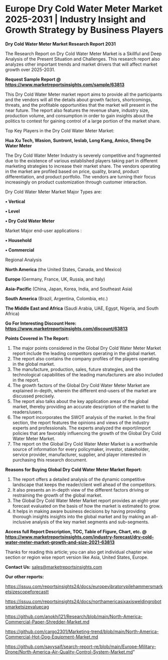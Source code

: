 # Europe Dry Cold Water Meter Market 2025-2031 | Industry Insight and Growth Strategy by Business Players

<strong>Dry Cold Water Meter Market Research Report 2031</strong>

The Research Report on Dry Cold Water Meter Market is a Skillful and Deep Analysis of the Present Situation and Challenges. This research report also analyzes other important trends and market drivers that will affect market growth over 2025-2031.

<strong>Request Sample Report @ <a href=https://www.marketreportsinsights.com/sample/63813>https://www.marketreportsinsights.com/sample/63813</a></strong>

This Dry Cold Water Meter market report aims to provide all the participants and the vendors will all the details about growth factors, shortcomings, threats, and the profitable opportunities that the market will present in the near future. The report also features the revenue share, industry size, production volume, and consumption in order to gain insights about the politics to contest for gaining control of a large portion of the market share.

Top Key Players in the Dry Cold Water Meter Market:

<strong>Hua Xu Tech, Wasion, Suntront, Ieslab, Long Kang, Amico, Sheng De Water Meter</strong>

The Dry Cold Water Meter Industry is severely competitive and fragmented due to the existence of various established players taking part in different marketing strategies to increase their market share. The vendors operating in the market are profiled based on price, quality, brand, product differentiation, and product portfolio. The vendors are turning their focus increasingly on product customization through customer interaction.

Dry Cold Water Meter Market Major Types are:

<strong>• Vertical

• Level

• Dry Cold Water Meter</strong>

Market Major end-user applications :

<strong>• Household

• Commercial</strong>

Regional Analysis

</u><strong><b>North America</b></strong> (the United States, Canada, and Mexico)

<strong><b>Europe </b></strong>(Germany, France, UK, Russia, and Italy)

<strong><b>Asia-Pacific</b></strong> (China, Japan, Korea, India, and Southeast Asia)

<strong><b>South America</b></strong> (Brazil, Argentina, Colombia, etc.)

<strong><b>The Middle East and Africa</b></strong> (Saudi Arabia, UAE, Egypt, Nigeria, and South Africa)

<strong>Go For Interesting Discount Here: <a href=https://www.marketreportsinsights.com/discount/63813>https://www.marketreportsinsights.com/discount/63813</a></strong>

<strong>Points Covered in The Report:</strong>
<ol>
  <li>The major points considered in the Global Dry Cold Water Meter Market report include the leading competitors operating in the global market.</li>
  <li>The report also contains the company profiles of the players operating in the global market.</li>
  <li>The manufacture, production, sales, future strategies, and the technological capabilities of the leading manufacturers are also included in the report.</li>
  <li>The growth factors of the Global Dry Cold Water Meter Market are explained in-depth, wherein the different end-users of the market are discussed precisely.</li>
  <li>The report also talks about the key application areas of the global market, thereby providing an accurate description of the market to the readers/users.</li>
  <li>The report incorporates the SWOT analysis of the market. In the final section, the report features the opinions and views of the industry experts and professionals. The experts analyzed the export/import policies that are favorably influencing the growth of the Global Dry Cold Water Meter Market.</li>
  <li>The report on the Global Dry Cold Water Meter Market is a worthwhile source of information for every policymaker, investor, stakeholder, service provider, manufacturer, supplier, and player interested in purchasing this research document.</li>
</ol>
<strong>Reasons for Buying Global Dry Cold Water Meter Market Report:</strong>

<ol>
  <li>The report offers a detailed analysis of the dynamic competitive landscape that keeps the reader/client well ahead of the competitors.</li>
  <li>It also presents an in-depth view of the different factors driving or restraining the growth of the global market.</li>
  <li>The Global Dry Cold Water Meter Market report provides an eight-year forecast evaluated on the basis of how the market is estimated to grow.</li>
  <li>It helps in making aware business decisions by having providing thorough insights insights into the global market and by making an all-inclusive analysis of the key market segments and sub-segments.</li>
</ol>
<strong>Access full Report Description, TOC, Table of Figure, Chart, etc. @ <a href=https://www.marketreportsinsights.com/industry-forecast/dry-cold-water-meter-market-growth-and-size-2021-63813>https://www.marketreportsinsights.com/industry-forecast/dry-cold-water-meter-market-growth-and-size-2021-63813</a></strong>


Thanks for reading this article; you can also get individual chapter wise section or region wise report version like Asia, United States, Europe.

<strong>Contact Us:</strong>
sales@marketreportsinsights.com

<strong>Our other reports:</strong>

<a href=https://issuu.com/reportsinsights24/docs/europevibratorypilehammersmarketsizescopeforecastt>https://issuu.com/reportsinsights24/docs/europevibratorypilehammersmarketsizescopeforecastt</a>

<a href=https://issuu.com/reportsinsights24/docs/northamericasixaxisweldingrobotsmarketsizevaluecag>https://issuu.com/reportsinsights24/docs/northamericasixaxisweldingrobotsmarketsizevaluecag</a>

<a href=https://github.com/anokhi121/Research/blob/main/North-America-Commercial-Paper-Shredder-Market.md>https://github.com/anokhi121/Research/blob/main/North-America-Commercial-Paper-Shredder-Market.md</a>

<a href=https://github.com/cargo2301/Marketing-trend/blob/main/North-America-Commercial-Hot-Dog-Equipment-Market.md>https://github.com/cargo2301/Marketing-trend/blob/main/North-America-Commercial-Hot-Dog-Equipment-Market.md</a>

<a href=https://github.com/sayysaif/search-report-re/blob/main/Europe-Military-Drone/North-America-Air-Quality-Control-System-Market.md>https://github.com/sayysaif/search-report-re/blob/main/Europe-Military-Drone/North-America-Air-Quality-Control-System-Market.md</a>"
